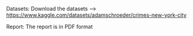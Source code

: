 Datasets:
Download the datasets --> https://www.kaggle.com/datasets/adamschroeder/crimes-new-york-city

Report:
The report is in PDF format
